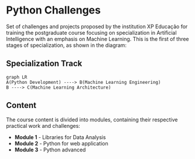 # Python Challenges

Set of challenges and projects proposed by the institution XP Educação for training the postgraduate course focusing on specialization in Artificial Intelligence with an emphasis on Machine Learning.
This is the first of three stages of specialization, as shown in the diagram:

## Specialization Track

```mermaid
graph LR
A(Python Development) ----> B(Machine Learning Engineering)
B ----> C(Machine Learning Architecture)
```

## Content 

The course content is divided into modules, containing their respective practical work and challenges:

- **Module 1** - Libraries for Data Analysis
- **Module 2** - Python for web application
- **Module 3** - Python advanced